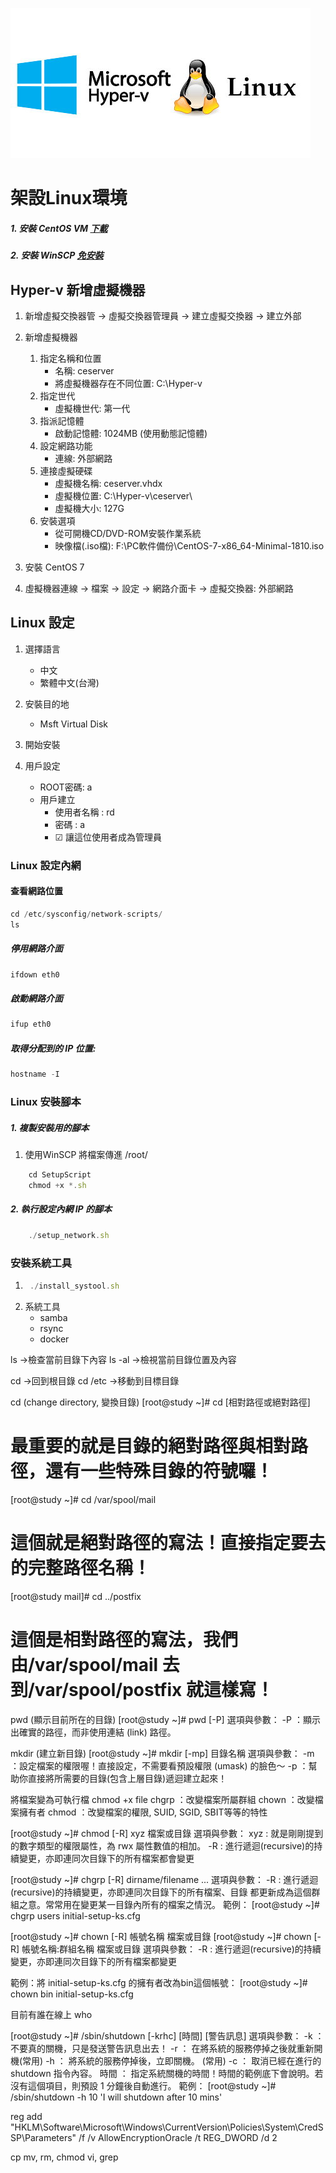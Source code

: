 
![](https://github.com/wdwd2233/Notes/blob/master/Linux/img/hyper-v.jpg?raw=true)


# 架設Linux環境

##### 1. 安裝 CentOS VM  [下載](https://www.centos.org/download/) 

##### 2. 安裝 WinSCP [免安裝](https://www.azofreeware.com/2008/03/winscp-41-beta.html)


## Hyper-v 新增虛擬機器

1. 新增虛擬交換器管 → 虛擬交換器管理員 → 建立虛擬交換器 → 建立外部

2. 新增虛擬機器

	1. 指定名稱和位置
		* 名稱: ceserver
		* 將虛擬機器存在不同位置: C:\Hyper-v
	2. 指定世代
		* 虛擬機世代: 第一代
	3. 指派記憶體
		* 啟動記憶體: 1024MB (使用動態記憶體)
	4. 設定網路功能
		* 連線: 外部網路
	5. 連接虛擬硬碟
		* 虛擬機名稱: ceserver.vhdx
		* 虛擬機位置: C:\Hyper-v\ceserver\
		* 虛擬機大小: 127G
	6. 安裝選項
		* 從可開機CD/DVD-ROM安裝作業系統
		* 映像檔(.iso檔): F:\PC軟件備份\CentOS-7-x86_64-Minimal-1810.iso
		
3. 安裝 CentOS 7

4. 虛擬機器連線 → 檔案 → 設定 → 網路介面卡 → 虛擬交換器: 外部網路

## Linux 設定

1. 選擇語言
	* 中文
	* 繁體中文(台灣)
2. 安裝目的地
	* Msft Virtual Disk
3. 開始安裝

4. 用戶設定
    * ROOT密碼: a
	* 用戶建立 
		* 使用者名稱 : rd
		* 密碼 : a
		* ☑ 讓這位使用者成為管理員



### Linux 設定內網

#### 查看網路位置
```javascript
cd /etc/sysconfig/network-scripts/
ls
```
##### 停用網路介面
```javascript
ifdown eth0
```
##### 啟動網路介面
```javascript
ifup eth0
```
##### 取得分配到的 IP 位置: 
```javascript
hostname -I
```

### Linux 安裝腳本

##### 1. 複製安裝用的腳本

1. 使用WinSCP 將檔案傳進  /root/
	
```javascript
	cd SetupScript
	chmod +x *.sh
```
		
##### 2. 執行設定內網 IP 的腳本
```javascript
	./setup_network.sh
```


### 安裝系統工具

1. ```javascript
	./install_systool.sh
	```
2. 系統工具
	* samba
	* rsync
	* docker


ls      →檢查當前目錄下內容
ls -al    →檢視當前目錄位置及內容 

cd    	→回到根目錄
cd /etc →移動到目標目錄

cd (change directory, 變換目錄)
[root@study ~]# cd [相對路徑或絕對路徑]
# 最重要的就是目錄的絕對路徑與相對路徑，還有一些特殊目錄的符號囉！
[root@study ~]# cd /var/spool/mail
# 這個就是絕對路徑的寫法！直接指定要去的完整路徑名稱！
[root@study mail]# cd ../postfix
# 這個是相對路徑的寫法，我們由/var/spool/mail 去到/var/spool/postfix 就這樣寫！



pwd (顯示目前所在的目錄)
[root@study ~]# pwd [-P]
選項與參數：
-P  ：顯示出確實的路徑，而非使用連結 (link) 路徑。



mkdir (建立新目錄)
[root@study ~]# mkdir [-mp] 目錄名稱
選項與參數：
-m ：設定檔案的權限喔！直接設定，不需要看預設權限 (umask) 的臉色～
-p ：幫助你直接將所需要的目錄(包含上層目錄)遞迴建立起來！





將檔案變為可執行檔
chmod +x file
chgrp ：改變檔案所屬群組
chown ：改變檔案擁有者
chmod ：改變檔案的權限, SUID, SGID, SBIT等等的特性

[root@study ~]# chmod [-R] xyz 檔案或目錄
選項與參數：
xyz : 就是剛剛提到的數字類型的權限屬性，為 rwx 屬性數值的相加。
-R : 進行遞迴(recursive)的持續變更，亦即連同次目錄下的所有檔案都會變更

[root@study ~]# chgrp [-R] dirname/filename ...
選項與參數：
-R : 進行遞迴(recursive)的持續變更，亦即連同次目錄下的所有檔案、目錄
     都更新成為這個群組之意。常常用在變更某一目錄內所有的檔案之情況。
範例：
[root@study ~]# chgrp users initial-setup-ks.cfg

[root@study ~]# chown [-R] 帳號名稱 檔案或目錄
[root@study ~]# chown [-R] 帳號名稱:群組名稱 檔案或目錄
選項與參數：
-R : 進行遞迴(recursive)的持續變更，亦即連同次目錄下的所有檔案都變更

範例：將 initial-setup-ks.cfg 的擁有者改為bin這個帳號：
[root@study ~]# chown bin initial-setup-ks.cfg







目前有誰在線上
who

[root@study ~]# /sbin/shutdown [-krhc] [時間] [警告訊息]
選項與參數：
-k     ： 不要真的關機，只是發送警告訊息出去！
-r     ： 在將系統的服務停掉之後就重新開機(常用)
-h     ： 將系統的服務停掉後，立即關機。 (常用)
-c     ： 取消已經在進行的 shutdown 指令內容。
時間   ： 指定系統關機的時間！時間的範例底下會說明。若沒有這個項目，則預設 1 分鐘後自動進行。
範例：
[root@study ~]# /sbin/shutdown -h 10 'I will shutdown after 10 mins'



reg add "HKLM\Software\Microsoft\Windows\CurrentVersion\Policies\System\CredSSP\Parameters" /f /v AllowEncryptionOracle /t REG_DWORD /d 2


cp
mv, 
rm, 
chmod
vi, 
grep